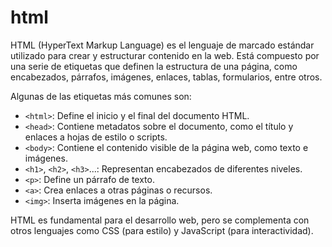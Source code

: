 # html
HTML (HyperText Markup Language) es el lenguaje de marcado estándar utilizado para crear y estructurar contenido en la web. Está compuesto por una serie de etiquetas que definen la estructura de una página, como encabezados, párrafos, imágenes, enlaces, tablas, formularios, entre otros.

Algunas de las etiquetas más comunes son:

- `<html>`: Define el inicio y el final del documento HTML.
- `<head>`: Contiene metadatos sobre el documento, como el título y enlaces a hojas de estilo o scripts.
- `<body>`: Contiene el contenido visible de la página web, como texto e imágenes.
- `<h1>`, `<h2>`, `<h3>`...: Representan encabezados de diferentes niveles.
- `<p>`: Define un párrafo de texto.
- `<a>`: Crea enlaces a otras páginas o recursos.
- `<img>`: Inserta imágenes en la página.

HTML es fundamental para el desarrollo web, pero se complementa con otros lenguajes como CSS (para estilo) y JavaScript (para interactividad).
